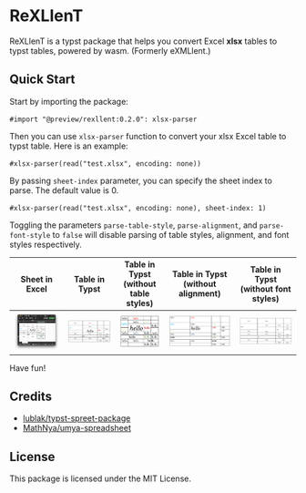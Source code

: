 # ReXLlenT

ReXLlenT is a typst package that helps you convert Excel **xlsx** tables to typst tables, powered by wasm. (Formerly eXMLlent.)

## Quick Start

Start by importing the package:

```typ
#import "@preview/rexllent:0.2.0": xlsx-parser
```

Then you can use `xlsx-parser` function to convert your xlsx Excel table to typst table. Here is an example:

```typ
#xlsx-parser(read("test.xlsx", encoding: none))
```

By passing `sheet-index` parameter, you can specify the sheet index to parse. The default value is 0.

```typ
#xlsx-parser(read("test.xlsx", encoding: none), sheet-index: 1)
```

Toggling the parameters `parse-table-style`, `parse-alignment`, and `parse-font-style` to `false` will disable parsing of table styles, alignment, and font styles respectively.

| Sheet in Excel | Table in Typst | Table in Typst (without table styles) | Table in Typst (without alignment) | Table in Typst (without font styles) |
| --- | --- | --- | --- | --- |
| ![Sheet in Excel](assets/excel.png) | ![Table in Typst](assets/example1.png) | ![Table in Typst (without table styles)](assets/example2.png) | ![Table in Typst (without alignment)](assets/example3.png) | ![Table in Typst (without font styles)](assets/example4.png) |

Have fun!

## Credits

- [lublak/typst-spreet-package](https://github.com/lublak/typst-spreet-package)
- [MathNya/umya-spreadsheet](https://github.com/MathNya/umya-spreadsheet)

## License

This package is licensed under the MIT License.
